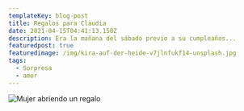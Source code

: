 ```yaml
---
templateKey: blog-post
title: Regalos para Claudia
date: 2021-04-15T04:41:13.150Z
description: Era la mañana del sábado previo a su cumpleaños...
featuredpost: true
featuredimage: /img/kira-auf-der-heide-v7jlnfukf14-unsplash.jpg
tags:
  - Sorpresa
  - amor
---
```



![Mujer abriendo un regalo](/img/kira-auf-der-heide-v7jlnfukf14-unsplash.jpg)